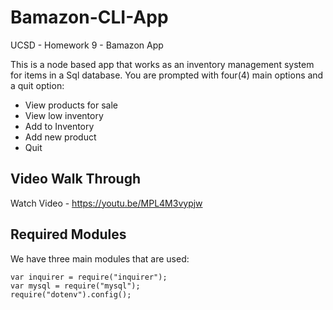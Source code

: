 # Bamazon-CLI-App
UCSD - Homework 9 - Bamazon App

This is a node based app that works as an inventory management system for items in a Sql database. You are prompted with four(4) main options and a quit option:
- View products for sale
- View low inventory
- Add to Inventory
- Add new product
- Quit

## Video Walk Through
Watch Video - https://youtu.be/MPL4M3vypjw


## Required Modules
We have three main modules that are used:
```
var inquirer = require("inquirer");
var mysql = require("mysql");
require("dotenv").config();
```
